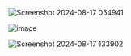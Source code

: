 
![Screenshot 2024-08-17 054941](https://github.com/user-attachments/assets/34c50750-f873-442f-ba21-2f550d4a7f21)


![image](https://github.com/user-attachments/assets/ec8af31f-6cda-4baa-90e7-075afa732f3a)


![Screenshot 2024-08-17 133902](https://github.com/user-attachments/assets/d229d3b1-2739-4cec-8eb5-8c5c6a363b42)
